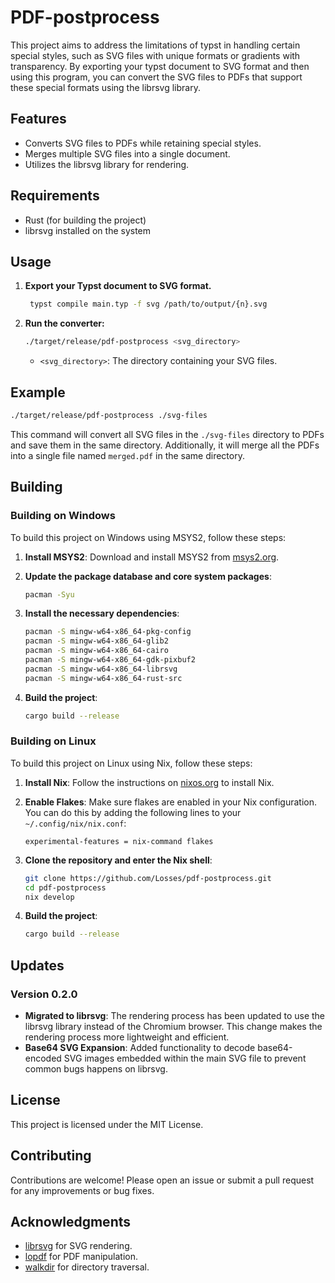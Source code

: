 # PDF-postprocess

This project aims to address the limitations of typst in handling certain special styles, such as SVG files with unique formats or gradients with transparency. By exporting your typst document to SVG format and then using this program, you can convert the SVG files to PDFs that support these special formats using the librsvg library.

## Features

- Converts SVG files to PDFs while retaining special styles.
- Merges multiple SVG files into a single document.
- Utilizes the librsvg library for rendering.

## Requirements

- Rust (for building the project)
- librsvg installed on the system

## Usage

1. **Export your Typst document to SVG format.**

   ```bash
    typst compile main.typ -f svg /path/to/output/{n}.svg
   ```

2. **Run the converter:**

   ```bash
   ./target/release/pdf-postprocess <svg_directory>
   ```

   - `<svg_directory>`: The directory containing your SVG files.

## Example

```bash
./target/release/pdf-postprocess ./svg-files
```

This command will convert all SVG files in the `./svg-files` directory to PDFs and save them in the same directory. Additionally, it will merge all the PDFs into a single file named `merged.pdf` in the same directory.

## Building

### Building on Windows

To build this project on Windows using MSYS2, follow these steps:

1. **Install MSYS2**: Download and install MSYS2 from [msys2.org](https://www.msys2.org/).

2. **Update the package database and core system packages**:

   ```bash
   pacman -Syu
   ```

3. **Install the necessary dependencies**:

   ```bash
   pacman -S mingw-w64-x86_64-pkg-config
   pacman -S mingw-w64-x86_64-glib2
   pacman -S mingw-w64-x86_64-cairo
   pacman -S mingw-w64-x86_64-gdk-pixbuf2
   pacman -S mingw-w64-x86_64-librsvg
   pacman -S mingw-w64-x86_64-rust-src
   ```

4. **Build the project**:

   ```bash
   cargo build --release
   ```

### Building on Linux

To build this project on Linux using Nix, follow these steps:

1. **Install Nix**: Follow the instructions on [nixos.org](https://nixos.org/download.html) to install Nix.

2. **Enable Flakes**: Make sure flakes are enabled in your Nix configuration. You can do this by adding the following lines to your `~/.config/nix/nix.conf`:

   ```plaintext
   experimental-features = nix-command flakes
   ```

3. **Clone the repository and enter the Nix shell**:

   ```bash
   git clone https://github.com/Losses/pdf-postprocess.git
   cd pdf-postprocess
   nix develop
   ```

4. **Build the project**:

   ```bash
   cargo build --release
   ```

## Updates

### Version 0.2.0

- **Migrated to librsvg**: The rendering process has been updated to use the librsvg library instead of the Chromium browser. This change makes the rendering process more lightweight and efficient.
- **Base64 SVG Expansion**: Added functionality to decode base64-encoded SVG images embedded within the main SVG file to prevent common bugs happens on librsvg.

## License

This project is licensed under the MIT License.

## Contributing

Contributions are welcome! Please open an issue or submit a pull request for any improvements or bug fixes.

## Acknowledgments

- [librsvg](https://gnome.pages.gitlab.gnome.org/librsvg/Rsvg-2.0/index.html) for SVG rendering.
- [lopdf](https://docs.rs/lopdf/latest/lopdf/) for PDF manipulation.
- [walkdir](https://docs.rs/walkdir/latest/walkdir/) for directory traversal.
